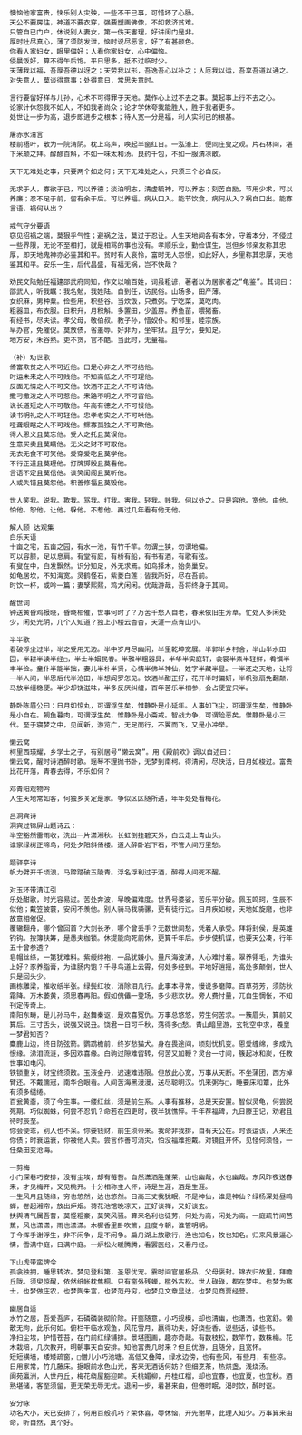 <!-- { "loadSidebar": true } -->
	懊恼他家富贵，快乐别人灾殃，一些不干已事，可惜坏了心肠。 
	天公不要房住，神道不要衣穿，强要塑画佛像，不如救济贫难。 
	只管自已门户，休说别人妻女，第一伤天害理，好讲闺门是非。 
	厚时吐尽真心，薄了须防发泄，恼时说尽恶言，好了有甚颜色。 
	你看人家妇女，眼里偏好；人看你家妇女，心中偏恼。 
	侵晨饭好，算不得午后饱。平日思多，抵不过临时少。 
	天薄我以福，吾厚吾德以迓之；天劳我以形，吾逸吾心以补之；人厄我以运，吾享吾道以通之。 
	对失意人，莫谈得意事；处得意日，常思失意时。 
	
	言行要留好样与儿孙，心术不可得罪于天地。莫作心上过不去之事。莫起事上行不去之心。 
	论家计休怨我不如人，不如我者尚众；论才学休夸我能胜人，胜于我者更多。 
	处世让一步为高，退步即进步之根本；待人宽一分是福，利人实利已的根基。　 
	
	屠赤水清言 
	楼前梧叶，散为一院清阴。枕上鸟声，唤起半窗红日。一泓濠上，便同庄叟之观。片石林间，堪下米颠之拜。醇醪百斛，不如一味太和汤。良药千包，不如一服清凉散。 
	
	天下无难处之事，只要两个如之何；天下无难处之人，只须三个必自反。 
	
	无求于人，寡欲于已，可以养德；淡泊明志，清虚毓神，可以养志；刻苦自励，节用少求，可以养廉；忍不足于前，留有余于后。可以养福。病从口入。能节饮食，病何从入？祸自口出。能寡言语，祸何从出？ 
	
	戒气守分要语 
	窃见招祸之端，莫狠乎气性；避祸之法，莫过于忍让。人生天地间各有本分，守着本分，不侵过一些界限，无论不至相打，就是相骂的事也没有。孝顺乐业，勤俭谋生，岂但乡邻亲友称其忠厚，即天地鬼神亦必鉴其和平。贫时有人哀怜，富时无人怨恨，如此好人，乡里称其忠厚，天地鉴其和平。安乐一生，后代昌盛，有福无祸，岂不快哉？ 
	
	劝民文陆勉任福建邵武府同知，作文以喻百姓，词虽粗谚，著者以为居家者之“龟鉴”。其词曰： 
	邵武人，听我瞩：我名勉，我姓陆。自到任，访民俗。山场多，田产薄。 
	女织麻，男种粟。俭些用，积些谷。当炊饭，只煮粥。宁吃菜，莫吃肉。 
	粗器皿，布衣服。日积升，月积斛。多置田，少盖房。养鱼苗，喂猪畜。 
	有经书，尽夫读。孝父母，敬伯叔。教子孙，惜奴仆。和邻里，睦宗族。 
	早办官，免催促。莫放债，省羞辱。好非为，坐牢狱。且守分，要知足。 
	地方安，禾谷熟。吏不贪，官不酷。当此时，无量福。 
	
	（补）劝世歌 
	倚富欺贫之人不可近他。口是心非之人不可结他。 
	时运未来之人不可贱他。不知高低之人不可理他。 
	反面无情之人不可交他。饮酒不正之人不可请他。 
	撒刁撒泼之人不可惹他。来路不明之人不可留他。 
	说长道短之人不可敬他。年高有德之人不可慢他。 
	读书明礼之人不可轻他。忠孝老实之人不可哄他。 
	哑聋眼瞎之人不可戏他。鳏寡孤独之人不可欺他。 
	得人恩义且莫忘他。受人之托且莫误他。 
	生意买卖且莫瞒他。无义之财不可取他。 
	无衣无食不可笑他。爱穿爱吃且莫学他。 
	不行正道且莫理他。打牌掷骰且莫看他。 
	言语不定且莫信他。谈笑闺阁且莫听他。 
	人或失错且莫怨他。积善修福且莫毁他。 
	
	世人笑我。说我。欺我。骂我。打我。害我。轻我。贱我。何以处之。只是容他。宽他。由他。怕他。恕他。让他。躲他。不惹他。再过几年看有他无他。 
	
	解人颐 达观集
	白乐天语 
	十亩之宅，五亩之园，有水一池，有竹千竿。勿谓土狭，勿谓地偏。 
	可以容膝，足以息肩。有堂有庭，有桥有船，有书有酒，有歌有弦。 
	有叟在中，白发飘然。识分知足，外无求焉。如鸟择木，始务巢安。 
	如龟居坎，不知海宽。灵鹤怪石，紫菱白莲；皆我所好，尽在吾前。 
	时饮一杯，或吟一篇；妻孥熙熙，鸡犬闲闲。优哉游哉，吾将终身于其间。 
	
	醒世词 
	钟送黄昏鸡报晓，昏晓相催，世事何时了？万苦千愁人自老，春来依旧生芳草。忙处人多闲处少，闲处光阴，几个人知道？独上小楼云杳杳，天涯一点青山小。 
	
	半半歌 
	看破浮尘过半，半之受用无边。半中岁月尽幽闲，半里乾坤宽展。半郭半乡村舍，半山半水田园，半耕半读半经□，半士半姻民眷。半雅半粗器具，半华半实庭轩，衾裳半素半轻鲜，肴馔半丰半俭。童仆半能半拙，妻儿半朴半贤，心情半佛半神仙，姓字半藏半显。一半还之天地，让将一半人间，半思后代半沧田，半想阎罗怎见。饮酒半酣正好，花开半时偏妍，半帆张扇免翻颠，马放半缰稳便。半少却饶滋味，半多反厌纠缠，百年苦乐半相参，会占便宜只半。 
	 
	静卧陈眉公曰：日月如惊丸，可谓浮生矣，惟静卧是小延年。人事如飞尘，可谓浮生矣，惟静卧是小自在。朝鱼暮肉，可谓浮生矣，惟静卧是小斋戒。智战力争，可谓险恶矣，惟静卧是小三代。至于寝梦之中，见闻新，游览广，无足而行，不翼而飞，又是小冲举。 
	
	懒云窝 
	柯里西瑛耀，乡学士之子，有别居号“懒云窝”。用《殿前欢》调以自述曰： 
	懒云窝，醒时诗酒醉时歌。瑶琴不理抛书卧，无梦到南柯。得清闲，尽快活，日月如梭过。富贵比花开落，青春去得，不乐如何？ 
	
	邓青阳观物吟
	人生天地常如客，何独乡关定是家。争似区区随所遇，年年处处看梅花。 
	
	吕洞宾诗 
	洞宾过锦屏山题诗云： 
	半空豁然雷雨收，洗出一片潇湘秋。长虹倒挂碧天外，白云走上青山头。 
	谁家绿树正啼鸟，何处夕阳斜倚楼。道人醉卧岩下石，不管人间万里愁。 
	
	题驿亭诗 
	帆力劈开千顷浪，马蹄踏破五陵青。浮名浮利过于酒，醉得人间死不醒。　
	
	对玉环带清江引 
	乐处酣歌，时光容易过。苦处奔波，早晚偏难度。世界号婆娑，苦乐平分破。佩玉鸣珂，生辰不似他；戴笠披蓑，安闲不羡他。别人骑马我骑骡，更有徒行过。日月疾如梭，天地如旋磨，也非故意相催促。 
	覆辙翻舟，哪个曾回首？大剑长矛，哪个曾丢手？无数世间愁，凭着人承受。拜将封侯，是英雄钓钩。按簿扶筹，是愚夫枷锁。休提能向死前休，更算千年后。步步使机谋，也要天公凑，行年五十曾参透？ 
	皂帽丝绦，一第犹难料。紫绶绯袍，一品犹嫌小。量尺海波涛，人心难忖着。翠养翎毛，为谁头上好？豕养脂膏，为谁肠内饱？千寻鸟道上云霄，何处多经到。平地好逍摇，高处多颠倒，世人只是回头少。 
	画栋雕梁，推收纸半张。绿鬓红妆，消除泪几行。此事本寻常，慢说多磨障。百草芬芳，须防秋霜降。万木萎黄，须思春再阳。假如傀儡一登场，多少悲欢状。旁人费忖量，兀自生惆怅，不知刊定传奇上。 
	南阳东畴，是儿孙马牛，赵舞秦讴，是欢喜冤仇。万事总悠悠，劳生何苦求。一簇眉头，算前又算后。三寸舌头，说强又说丑。饶君一日可千秋，落得多□愁。青山暗里游，玄牝空中求，羲皇一梦君知否？ 
	麋鹿山边，终日防弦箭。鹦鹉檐前，终岁愁猫犬。身在畏途间，顷刻忧机变。恩爱缠绵，多成仇恨缘。涕泪流涟，多因欢喜缘。白驹过隙难留转，何苦又加鞭？灵台一寸间，簇起冰和炭，任教世事如电闪。 
	铁锁重关，财宝终须散。玉液金丹，迟速难违限。但放此心宽，万事从天断。不坐蒲团，西方掉臂还。不戴儒冠，南华合眼看。人间苦海黑漫漫，送尽聪明汉。饥来粥与□，睡要床和簟，此外有须多缱绻。 
	百瓮黄齑，须了今生事。一缕红丝，须是前生系。人事有推移，总是天安置。智似灵龟，何尝脱死期。巧似蜘蛛，何尝不忍饥？命若在四更时，夜半犹憔悴。千年荐福碑，九日滕王记，劝君且待时辰至。 
	你会使乖，别人也不呆。你要钱财，前生须带来。我命非我排，自有天公在。时该运该，人来还你债；时衰运衰，你被他人卖。尝言作善可消灾，怕没福难担戴。对镜且开怀，见怪何须怪，一任桑田变沧海。 
	
	一剪梅 
	小门深巷巧安排，没有尘埃，却有莓苔。自然潇洒胜蓬莱，山也幽哉，水也幽哉。东风昨夜送春来，才见梅开，又见桃开。十分相称主人怀，诗是生涯，酒是生涯。 
	一生风月且随缘，穷也悠然，达也悠然。日高三丈我犹眠，不是神仙，谁是神仙？绿杨深处昼鸣蝉，卷起湘帘，放出炉烟。荷花池馆晚凉天，正好谈禅，又好谈玄。 
	扶舆清气属吾曹，莫怪粗豪，莫笑风骚。算来名利也徒劳，何处为高，闲处为高。一庭疏竹间芭蕉，风也潇潇，雨也潇潇。木樨香里卧吹箫，且度今朝，谁管明朝。 
	于今挥手谢浮生，非不闲争，是不闲争。扁舟湖上放歌行，渔也知名，牧也知名。归来风景逼心情，雪满中庭，日满中庭。一炉松火暖腾腾，看罢医经，又看丹经。 
	 
	下山虎带蛮牌令 
	孤衾独拥，睡思转浓。梦见登科第，圣恩优宠。霎时间官居极品，父母褒封。锦衣归故里，拜瞻丘陇。须臾惊醒，依然纸帐枕焦桐。只有窗外残蝉，槛外古松。世人碌碌，都在梦中。也梦为寒士，也梦做庄农，也梦陶朱富，也梦范丹穷，也梦见文章显达，也梦见商贾经营。 
	
	幽居自适 
	水竹之居，吾爱吾庐，石磷磷装砌阶除。轩窗随意，小巧规模，却也清幽，也潇洒，也宽舒。懒散无拘，此乐何如。俯栏干临水观鱼，风花雪月，嬴得功夫，好烧些香，说些话，读些书。 
	净扫尘埃，护惜苍苔，在门前红绿铺排。景堪图画，趣亦奇哉。有数枝松，数竿竹，数株梅。花木栽培，几次教开，明朝事天自安排。知他富贵几时来？但且优游，且随分，且宽怀。 
	短短横墙，矮矮疏窗，□憎儿小巧池塘。高低又叠障，绿水边傍，也有些风，有些月，有些凉。日用家常，竹几藤床。据眼前水色山光，客来无酒话何妨？但细烹茶，热烘盏，浅烧汤。 
	阆苑瀛洲，人世丹丘，梅花绕屋豁迎眸。夭桃媚柳，丹桂红榴，却也宜春，也宜夏，也宜秋。酒熟堪储，客至须留，更无荣无辱无忧。退闲一步，着甚来由，但倦时眠，渴时饮，醉时讴。 
	
	安分咏 
	功名大小，天已安排了，何用百般机巧？荣休喜，辱休恼，开先谢早，此理人知少。万事算来由命，听自然，真个好。 
